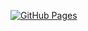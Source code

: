 

[![GitHub Pages](https://img.shields.io/badge/Live%20Demo-Click%20Here-brightgreen)](https://astutij.github.io/My-Portfolio/)

